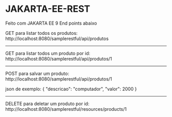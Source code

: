 # JAKARTA-EE-REST
Feito com JAKARTA EE 9
End points abaixo

GET para listar todos os produtos:</br>
  http://localhost:8080/samplerestful/api/produtos
  
-------------------------------------------------------------------
GET para listar todos um produto por id:
  http://localhost:8080/samplerestful/api/produtos/1

-------------------------------------------------------------------
POST para salvar um produto:
  http://localhost:8080/samplerestful/api/produtos/1

  json de exemplo: 
    {
      "descricao": "computador",
      "valor": 2000
    }

-------------------------------------------------------------------
DELETE para deletar um produto por id:
  http://localhost:8080/samplerestful/resources/products/1
